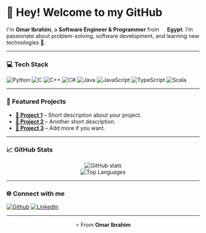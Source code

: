 <h1>👋 Hey! Welcome to my GitHub</h1>

<p>I'm <b>Omar Ibrahim</b>, a <b>Software Engineer & Programmer</b> from <img src="https://cdn-icons-png.flaticon.com/512/197/197602.png" width="13"/> <b>Egypt</b>.  
I’m passionate about problem-solving, software development, and learning new technologies 🚀.</p>

---

<h3>💻 Tech Stack</h3>
<p>
  <img alt="Python" src="https://img.shields.io/badge/-Python-3776AB?style=flat-square&logo=python&logoColor=white"/>
  <img alt="C" src="https://img.shields.io/badge/-C-A8B9CC?style=flat-square&logo=c&logoColor=white"/>
  <img alt="C++" src="https://img.shields.io/badge/-C++-00599C?style=flat-square&logo=c%2b%2b&logoColor=white"/>
  <img alt="C#" src="https://img.shields.io/badge/-C%23-239120?style=flat-square&logo=c-sharp&logoColor=white"/>
  <img alt="Java" src="https://img.shields.io/badge/-Java-007396?style=flat-square&logo=java&logoColor=white"/>
  <img alt="JavaScript" src="https://img.shields.io/badge/-JavaScript-F7DF1E?style=flat-square&logo=javascript&logoColor=black"/>
  <img alt="TypeScript" src="https://img.shields.io/badge/-TypeScript-007ACC?style=flat-square&logo=typescript&logoColor=white"/>
  <img alt="Scala" src="https://img.shields.io/badge/-Scala-DC322F?style=flat-square&logo=scala&logoColor=white"/>
</p>

---

<h3>📂 Featured Projects</h3>
<ul>
  <li><a href="#"><b>🔹 Project 1</b></a> – Short description about your project.</li>
  <li><a href="#"><b>🔹 Project 2</b></a> – Another short description.</li>
  <li><a href="#"><b>🔹 Project 3</b></a> – Add more if you want.</li>
</ul>

---

<h3>📈 GitHub Stats</h3>
<p align="center">
  <img src="https://github-readme-stats.vercel.app/api?username=omar-ibrahim&show_icons=true&theme=tokyonight" alt="GitHub stats" />
  <br/>
  <img src="https://github-readme-stats.vercel.app/api/top-langs/?username=omar-ibrahim&layout=compact&theme=tokyonight" alt="Top Languages"/>
</p>

---

<h3>🌐 Connect with me</h3>
<p>
  <a href="https://github.com/omar-ibrahim" target="_blank"><img alt="Github" src="https://img.shields.io/badge/GitHub-%2312100E.svg?&style=for-the-badge&logo=Github&logoColor=white"/></a>
  <a href="https://www.linkedin.com/in/omar-ibrahim" target="_blank"><img alt="LinkedIn" src="https://img.shields.io/badge/linkedin-%230077B5.svg?&style=for-the-badge&logo=linkedin&logoColor=white"/></a>
</p>

---

<p align="center">⭐️ From <b>Omar Ibrahim</b></p>
